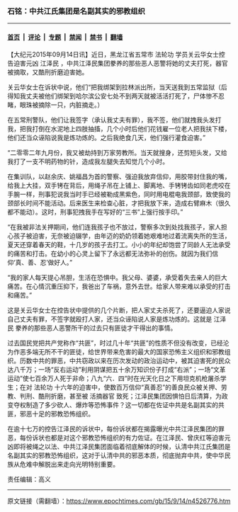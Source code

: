 ### 石铭：中共江氏集团是名副其实的邪教组织

---

#### [首页](../../../..?n4526776) &nbsp;|&nbsp; [评论](../../../../../epoch-comment?n4526776) &nbsp;|&nbsp; [专题](../../../../../epoch-special?n4526776) &nbsp;|&nbsp; [禁闻](../../../../../epoch-news?n4526776) &nbsp;|&nbsp; [禁书](../../../../../books?n4526776) &nbsp;|&nbsp; [翻墙](https://github.com/gfw-breaker/nogfw/blob/master/README.md?n4526776)


<div class="post_content" id="artbody" itemprop="articleBody">
 <!-- article content begin -->
 <p>
  【大纪元2015年09月14日讯】近日，黑龙江省五常市
  <ok href="https://www.epochtimes.com/gb/tag/%E6%B3%95%E8%BD%AE%E5%8A%9F.html">
   法轮功
  </ok>
  学员关云华女士控告迫害元凶
  <ok href="https://www.epochtimes.com/gb/tag/%E6%B1%9F%E6%B3%BD%E6%B0%91.html">
   江泽民
  </ok>
  ，中共江泽民集团豢养的那些恶人恶警将她的丈夫打死，器官被摘取，又酷刑折磨迫害她。
 </p>
 <p>
  关云华女士在诉状中说，他们“把我绑架到拉林派出所，当天送我到五常监狱（后得知我丈夫被他们绑架到哈尔滨公安七处不到两天就被活活打死了，尸体惨不忍睹，眼珠被摘除一只，内脏摘走。）
 </p>
 <p>
  在五常刑警队，他们让我签字（承认我丈夫有罪），我不签，他们就拽我头发打我，把我打倒在水泥地上四肢抽搐，几个小时后他们花钱雇一位老人把我扶下楼，他们还当众诬陷说我是炼功炼的。之后我绝食几天，他们强行灌食迫害。”
 </p>
 <p>
  “二零零二年九月份，我又被劫持到万家劳教所。当天就搜身，还剪短头发，又给我打了一支不明药物的针，造成我左腿失去知觉几个小时。
 </p>
 <p>
  在集训队，以赵余庆、姚福昌为首的警察、强迫我放弃信仰，用胶带封住我的嘴，给我上大挂，双手铐在背后，用绳子吊在上铺上、脚离地、手铐铐齿如同老虎咬在手腕一样，刑事犯说我当时手已经被勒成黑紫色，同时用电棍电我颈部，致使我的颈部长时间不能活动。后来医生来检查心脏，才把我放下来，造成右臂麻木（很久都不能动）。这时，刑事犯拽我手在写好的“三书”上强行按手印。”
 </p>
 <p>
  “在我被非法关押期间，他们连我孩子也不放过，警察多次到处找我孩子，家人担心孩子被迫害，无奈被迫辍学，由年迈的奶奶领着她艰难地过着流离失所的生活，夏天还穿着春天的鞋，十几岁的孩子去打工。小小的年纪却饱尝了同龄人无法承受的痛苦和打击。在幼小的心灵上留下了永远都无法弥补的创伤。就因为我们信仰‘真、善、忍’做好人。”
 </p>
 <p>
  “我的家人每天提心吊胆，生活在恐惧中。我父母、婆婆，承受着失去亲人的巨大痛苦。在心情沉重压抑下，我爸出了车祸，意外去世。给家人带来难以承受的打击和痛苦。”
 </p>
 <p>
  这是关云华女士在控告状中提供的几个片断，把人家丈夫杀死了，还要逼迫人家说自己丈夫有罪，不签字就殴打人家，还当众诬陷说人家是炼功炼的。这就是
  <ok href="https://www.epochtimes.com/gb/tag/%E6%B1%9F%E6%B3%BD%E6%B0%91.html">
   江泽民
  </ok>
  豢养的那些恶人恶警所干的过去只有匪徒才干得出的事情。
 </p>
 <p>
  过去国民党把共产党称作“共匪”，时过几十年“共匪”的性质不但没有改变，已经沦为作恶多端无所不干的匪徒，给世界带来危害的最大的国家恐怖主义组织和邪教组织。历数中共的罪恶，中共窃政以来在历次发动的政治运动中，被其迫害死的民众达八千万；一场“反右运动”利用阴谋把五十余万知识份子打成“右派”；一场“文革运动”使七百余万人死于非命；八九“六．四”时在光天化日之下用坦克机枪屠杀学生；在对
  <ok href="https://www.epochtimes.com/gb/tag/%E6%B3%95%E8%BD%AE%E5%8A%9F.html">
   法轮功
  </ok>
  十六年的迫害中，使数百万信仰“真善忍”的善良民众被关押、劳教、判刑、酷刑折磨，甚至被
  <ok href="https://www.epochtimes.com/gb/tag/%E6%B4%BB%E6%91%98%E5%99%A8%E5%AE%98.html">
   活摘器官
  </ok>
  致死；江泽民集团因惧怕日后清算，为政变夺权制造了多少砍人、爆炸等恐怖事件？这一切都在佐证中共是名副其实的共匪，邪恶十足的邪教恐怖组织。
 </p>
 <p>
  在逾十七万的控告江泽民的诉状中，每份诉状都在揭露曝光中共江泽民集团的罪恶，每份诉状也都是对这个邪教恐怖组织的有力佐证。在江泽民、曾庆红等迫害元凶即将被绳之以法、中共江泽民集团面临着彻底解体的时候，认清中共江氏集团是名副其实的邪教恐怖组织，这对于认清中共的邪恶本质，彻底抛弃中共，使中华民族从危难中解脱出来走向光明特别重要。
 </p>
 <p>
  责任编辑：高义
 </p>
 <!-- article content end -->
 <div id="below_article_ad">
 </div>
</div>


---

原文链接（需翻墙）：https://www.epochtimes.com/gb/15/9/14/n4526776.htm